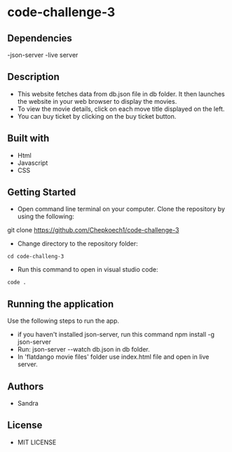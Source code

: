 # code-challenge-3
## Dependencies

   -json-server
   -live server

## Description
- This website fetches data from db.json file in db folder. It then launches the website in your web browser to display the movies.
- To view the movie details, click on each move title displayed on the left.
- You can buy ticket by clicking on the buy ticket button.
## Built with
   
   - Html
   - Javascript
   - CSS

## Getting Started

   - Open command line terminal on your computer. Clone the repository by using the following:

   git clone https://github.com/Chepkoech1/code-challenge-3

   - Change directory to the repository folder:

    cd code-challeng-3

   - Run this command to open in visual studio code:

    code .

## Running the application
Use the following steps to run the app.
  - if you haven't installed json-server, run this command npm install -g json-server
  - Run: json-server --watch db.json in db folder.
  - In 'flatdango movie files' folder use index.html file and open in live server.

## Authors

 - Sandra

## License

 - MIT LICENSE